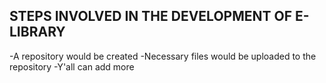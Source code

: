 ## STEPS INVOLVED IN THE DEVELOPMENT OF E-LIBRARY
-A repository would be created
-Necessary files would be uploaded to the repository
-Y'all can add more